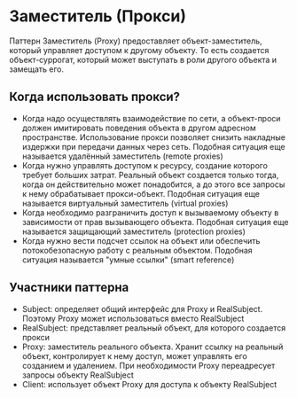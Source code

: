 # Заместитель (Прокси)
Паттерн Заместитель (Proxy) предоставляет объект-заместитель, который управляет доступом к другому объекту. То есть создается объект-суррогат, который может выступать в роли другого объекта и замещать его.

## Когда использовать прокси?
- Когда надо осуществлять взаимодействие по сети, а объект-проси должен имитировать поведения объекта в другом адресном пространстве. Использование прокси позволяет снизить накладные издержки при передачи данных через сеть. Подобная ситуация еще называется удалённый заместитель (remote proxies)
- Когда нужно управлять доступом к ресурсу, создание которого требует больших затрат. Реальный объект создается только тогда, когда он действительно может понадобится, а до этого все запросы к нему обрабатывает прокси-объект. Подобная ситуация еще называется виртуальный заместитель (virtual proxies)
- Когда необходимо разграничить доступ к вызываемому объекту в зависимости от прав вызывающего объекта. Подобная ситуация еще называется защищающий заместитель (protection proxies)
- Когда нужно вести подсчет ссылок на объект или обеспечить потокобезопасную работу с реальным объектом. Подобная ситуация называется "умные ссылки" (smart reference)

## Участники паттерна
- Subject: определяет общий интерфейс для Proxy и RealSubject. Поэтому Proxy может использоваться вместо RealSubject
- RealSubject: представляет реальный объект, для которого создается прокси
- Proxy: заместитель реального объекта. Хранит ссылку на реальный объект, контролирует к нему доступ, может управлять его созданием и удалением. При необходимости Proxy переадресует запросы объекту RealSubject
- Client: использует объект Proxy для доступа к объекту RealSubject


